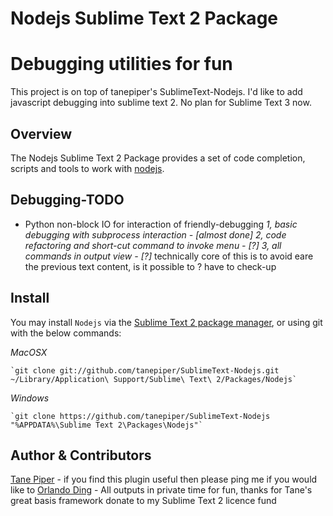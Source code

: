 Nodejs Sublime Text 2 Package
=============================

# Debugging utilities for fun

This project is on top of tanepiper's SublimeText-Nodejs. I'd like to add javascript debugging into sublime text 2. No plan for Sublime Text 3 now.

Overview
--------
The Nodejs Sublime Text 2 Package provides a set of code completion, scripts and tools to work with
[nodejs](http://nodejs.org).

Debugging-TODO
---------------
* Python non-block IO for interaction of friendly-debugging
  *1, basic debugging with subprocess interaction - [almost done]*
  *2, code refactoring and short-cut command to invoke menu - [?]*
  *3, all commands in output view - [?]*
	technically core of this is to avoid eare the previous text content, is it        possible to ? have to check-up

Install
-------
You may install `Nodejs` via the [Sublime Text 2 package manager](http://wbond.net/sublime_packages/package_control),
or using git with the below commands:

*MacOSX*

    `git clone git://github.com/tanepiper/SublimeText-Nodejs.git ~/Library/Application\ Support/Sublime\ Text\ 2/Packages/Nodejs`

*Windows*

    `git clone https://github.com/tanepiper/SublimeText-Nodejs "%APPDATA%\Sublime Text 2\Packages\Nodejs"`

Author & Contributors
----------------------
[Tane Piper](http://twitter.com/tanepiper) - if you find this plugin useful then please ping me if you would like to
[Orlando Ding](http://weibo.com/orlando22) - All outputs in private time for fun, thanks for Tane's great basis framework
donate to my Sublime Text 2 licence fund

